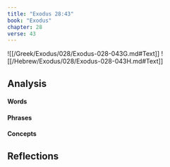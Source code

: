 ```yaml
---
title: "Exodus 28:43"
book: "Exodus"
chapter: 28
verse: 43
---
```

![[/Greek/Exodus/028/Exodus-028-043G.md#Text]]
![[/Hebrew/Exodus/028/Exodus-028-043H.md#Text]]

## Analysis

#### Words

#### Phrases

#### Concepts

## Reflections
